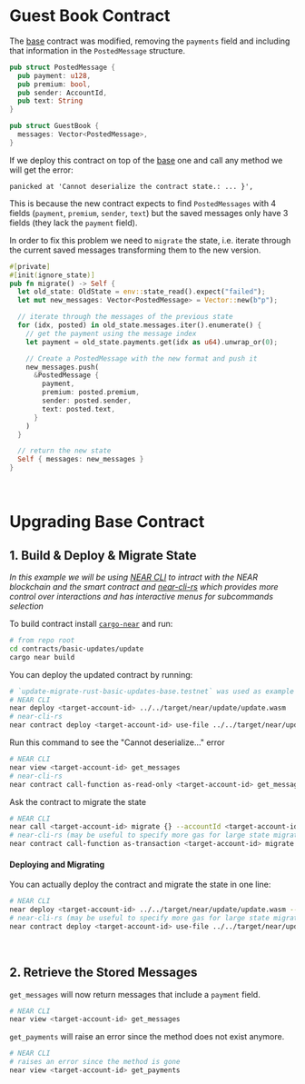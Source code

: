# Guest Book Contract

The [base](../base) contract was modified, removing the `payments` field
and including that information in the `PostedMessage` structure.

```rust
pub struct PostedMessage {
  pub payment: u128, 
  pub premium: bool, 
  pub sender: AccountId,
  pub text: String
}

pub struct GuestBook {
  messages: Vector<PostedMessage>,
}
```

If we deploy this contract on top of the [base](../base/) one and call any method we will get the error:

```
panicked at 'Cannot deserialize the contract state.: ... }',
``` 

This is because the new contract expects to find `PostedMessages` with 4 fields (`payment`, `premium`, `sender`, `text`)
but the saved messages only have 3 fields (they lack the `payment` field).

In order to fix this problem we need to `migrate` the state, i.e. iterate through the current saved messages
transforming them to the new version.

```rust
#[private]
#[init(ignore_state)]
pub fn migrate() -> Self {
  let old_state: OldState = env::state_read().expect("failed");
  let mut new_messages: Vector<PostedMessage> = Vector::new(b"p");

  // iterate through the messages of the previous state
  for (idx, posted) in old_state.messages.iter().enumerate() {
    // get the payment using the message index
    let payment = old_state.payments.get(idx as u64).unwrap_or(0);

    // Create a PostedMessage with the new format and push it
    new_messages.push(
      &PostedMessage {
        payment,
        premium: posted.premium,
        sender: posted.sender,
        text: posted.text,
      }
    )
  }

  // return the new state
  Self { messages: new_messages }
}
```

<br />

# Upgrading Base Contract

## 1. Build & Deploy & Migrate State

_In this example we will be using [NEAR CLI](https://github.com/near/near-cli)
to intract with the NEAR blockchain and the smart contract and [near-cli-rs](https://near.cli.rs)
which provides more control over interactions and has interactive menus for subcommands selection_

To build contract install [`cargo-near`](https://github.com/near/cargo-near) and run:

```bash
# from repo root
cd contracts/basic-updates/update
cargo near build
```

You can deploy the updated contract by running:

```bash
# `update-migrate-rust-basic-updates-base.testnet` was used as example of <target-account-id>
# NEAR CLI
near deploy <target-account-id> ../../target/near/update/update.wasm
# near-cli-rs 
near contract deploy <target-account-id> use-file ../../target/near/update/update.wasm without-init-call network-config testnet sign-with-keychain send
```

Run this command to see the "Cannot deserialize..." error
```bash
# NEAR CLI
near view <target-account-id> get_messages
# near-cli-rs 
near contract call-function as-read-only <target-account-id> get_messages json-args {} network-config testnet now
```

Ask the contract to migrate the state

```bash
# NEAR CLI
near call <target-account-id> migrate {} --accountId <target-account-id>
# near-cli-rs (may be useful to specify more gas for large state migrations)
near contract call-function as-transaction <target-account-id> migrate json-args {} prepaid-gas '100.0 Tgas' attached-deposit '0 NEAR' sign-as <target-account-id> network-config testnet sign-with-keychain send
```

#### Deploying and Migrating
You can actually deploy the contract and migrate the state in one line:

```bash
# NEAR CLI
near deploy <target-account-id> ../../target/near/update/update.wasm --initFunction migrate --initArgs {}
# near-cli-rs (may be useful to specify more gas for large state migrations)
near contract deploy <target-account-id> use-file ../../target/near/update/update.wasm with-init-call migrate json-args {} prepaid-gas '100.0 Tgas' attached-deposit '0 NEAR' network-config testnet sign-with-keychain send
```

<br />

## 2. Retrieve the Stored Messages
`get_messages` will now return messages that include a `payment` field.

```bash
# NEAR CLI
near view <target-account-id> get_messages
```

`get_payments` will raise an error since the method does not exist anymore.

```bash
# NEAR CLI
# raises an error since the method is gone
near view <target-account-id> get_payments
```
